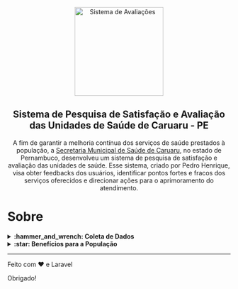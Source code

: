 <p align="center">
 <img width="200px" src="https://github.com/pedrongomes27/Avaliacoes-da-Saude/blob/main/public/assets/img/readme-pref.png" align="center" alt="Sistema de Avaliações" />
 <h2 align="center">Sistema de Pesquisa de Satisfação e Avaliação das Unidades de Saúde de Caruaru - PE</h2>
 <p align="center">A fim de garantir a melhoria contínua dos serviços de saúde prestados à população, a <a href="https://saude.caruaru.pe.gov.br/">Secretaria Municipal de Saúde de Caruaru</a>, no estado de Pernambuco, desenvolveu um sistema de pesquisa de satisfação e avaliação das unidades de saúde. Esse sistema, criado por Pedro Henrique, visa obter feedbacks dos usuários, identificar pontos fortes e fracos dos serviços oferecidos e direcionar ações para o aprimoramento do atendimento. </p>
</p>

# Sobre

<details>
    <summary><b>:hammer_and_wrench: Coleta de Dados</b></summary>
    <br>O sistema de pesquisa de satisfação foi projetado para ser acessível e abrangente. Por meio de questionários online disponibilizados aos usuários das unidades de saúde, são coletadas informações relevantes sobre a experiência do paciente. Os questionários englobam aspectos como tempo de espera, qualidade do atendimento médico, disponibilidade de medicamentos, limpeza das instalações, entre outros. Além disso, são fornecidas opções para que os pacientes expressem suas sugestões e críticas construtivas.</br>
    
</details>


<details>
    <summary><b>:star: Benefícios para a População</b></summary>
    <br>O sistema de pesquisa de satisfação e avaliação das unidades de saúde de Caruaru traz benefícios significativos para a população. Ao possibilitar que os usuários expressem suas opiniões, ele promove a participação ativa dos cidadãos na melhoria dos serviços de saúde. Além disso, as ações corretivas implementadas a partir dos resultados das pesquisas visam garantir um atendimento mais eficiente, humanizado e de qualidade, contribuindo para a promoção da saúde e bem-estar da comunidade.
    </br>
    
</details>

---

Feito com :heart: e Laravel

Obrigado!